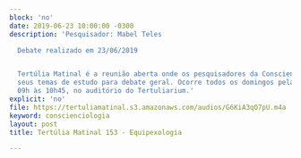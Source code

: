 ```yaml
---
block: 'no'
date: 2019-06-23 10:00:00 -0300
description: 'Pesquisador: Mabel Teles

  Debate realizado em 23/06/2019


  Tertúlia Matinal é a reunião aberta onde os pesquisadores da Conscienciologia apresentam
  seus temas de estudo para debate geral. Ocorre todos os domingos pela manhã, das
  09h às 10h45, no auditório do Tertuliarium.'
explicit: 'no'
file: https://tertuliamatinal.s3.amazonaws.com/audios/G6KiA3qO7pU.m4a
keyword: conscienciologia
layout: post
title: Tertúlia Matinal 153 - Equipexologia

---
```

